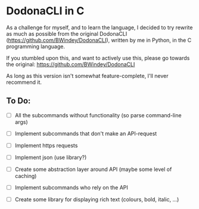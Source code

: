# DodonaCLI in C 
As a challenge for myself, and to learn the language, I decided to try rewrite as much as possible from the original DodonaCLI (https://github.com/BWindey/DodonaCLI), 
written by me in Python, in the C programming language.

If you stumbled upon this, and want to actively use this, please go towards the original: https://github.com/BWindey/DodonaCLI

As long as this version isn't somewhat feature-complete, I'll never recommend it.


## To Do:
- [ ] All the subcommands without functionality (so parse command-line args)
- [ ] Implement subcommands that don't make an API-request
- [ ] Implement https requests
- [ ] Implement json (use library?)
- [ ] Create some abstraction layer around API (maybe some level of caching)
- [ ] Implement subcommands who rely on the API
- [ ] Create some library for displaying rich text (colours, bold, italic, ...)

